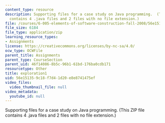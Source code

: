 ```yaml
---
content_type: resource
description: Supporting files for a case study on Java programming.  (This ZIP file
  contains 4 .java files and 2 files with no file extension.)
file: /courses/6-005-elements-of-software-construction-fall-2008/56e151359c18f7d41d20e8e8741475ef_exploration1.zip
file_size: 6184
file_type: application/zip
learning_resource_types:
- Assignments
license: https://creativecommons.org/licenses/by-nc-sa/4.0/
ocw_type: OCWFile
parent_title: Assignments
parent_type: CourseSection
parent_uid: 46f14086-8b5c-96b1-61bd-176ba0cdb171
resourcetype: Other
title: exploration1
uid: 56e15135-9c18-f7d4-1d20-e8e8741475ef
video_files:
  video_thumbnail_file: null
video_metadata:
  youtube_id: null
---
```

Supporting files for a case study on Java programming.  (This ZIP file contains 4 .java files and 2 files with no file extension.)